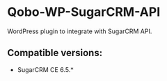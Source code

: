 Qobo-WP-SugarCRM-API
====================

WordPress plugin to integrate with SugarCRM API.

## Compatible versions:
- SugarCRM CE 6.5.*